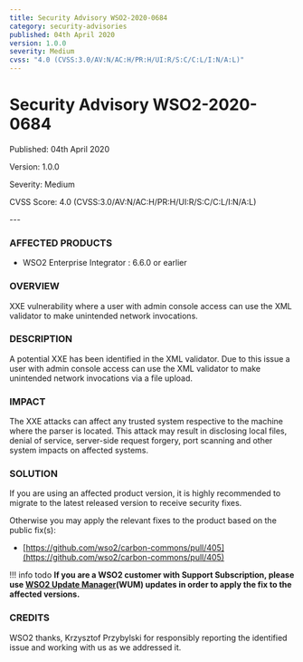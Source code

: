 ```yaml
---
title: Security Advisory WSO2-2020-0684
category: security-advisories
published: 04th April 2020
version: 1.0.0
severity: Medium
cvss: "4.0 (CVSS:3.0/AV:N/AC:H/PR:H/UI:R/S:C/C:L/I:N/A:L)"
---
```


# Security Advisory WSO2-2020-0684

<p class="doc-info">Published: 04th April 2020</p>
<p class="doc-info">Version: 1.0.0</p>
<p class="doc-info">Severity: Medium</p>
<p class="doc-info">CVSS Score: 4.0 (CVSS:3.0/AV:N/AC:H/PR:H/UI:R/S:C/C:L/I:N/A:L)</p>
---

### AFFECTED PRODUCTS
* WSO2 Enterprise Integrator : 6.6.0 or earlier


### OVERVIEW
XXE vulnerability where a user with admin console access can use the XML validator to make unintended network invocations.


### DESCRIPTION
A potential XXE has been identified in the XML validator. Due to this issue a user with admin console access can use the XML validator to make unintended network invocations via a file upload.


### IMPACT
The XXE attacks can affect any trusted system respective to the machine where the parser is located. This attack may result in disclosing local files, denial of service, server-side request forgery, port scanning and other system impacts on affected systems.


### SOLUTION
If you are using an affected product version, it is highly recommended to migrate to the latest released version to receive security fixes.

Otherwise you may apply the relevant fixes to the product based on the public fix(s):

* [https://github.com/wso2/carbon-commons/pull/405](https://github.com/wso2/carbon-commons/pull/405)


!!! info todo
    **If you are a WSO2 customer with Support Subscription, please use [WSO2 Update Manager](https://wso2.com/updates/wum)(WUM) updates in order to apply the fix to the affected versions.**


### CREDITS
WSO2 thanks, Krzysztof Przybylski for responsibly reporting the identified issue and working with us as we addressed it.
